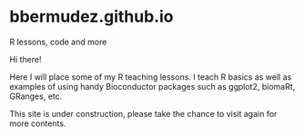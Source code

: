 # bbermudez.github.io
R lessons, code and more

Hi there!

Here I will place some of my R teaching lessons. I teach R basics as well as examples of using handy Bioconductor packages such as ggplot2, biomaRt, GRanges, etc.

This site is under construction, please take the chance to visit again for more contents.
